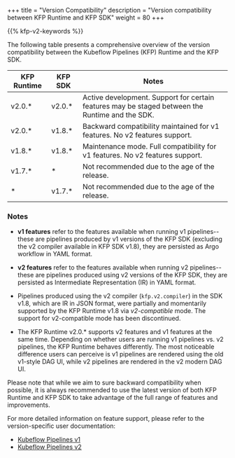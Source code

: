 +++
title = "Version Compatibility"
description = "Version compatibility between KFP Runtime and KFP SDK"
weight = 80
+++

{{% kfp-v2-keywords %}}

The following table presents a comprehensive overview of the version compatibility between the Kubeflow Pipelines (KFP) Runtime and the KFP SDK.

| KFP Runtime | KFP SDK | Notes |
|---|---|---|
| v2.0.* | v2.0.* | Active development. Support for certain features may be staged between the Runtime and the SDK. |
| v2.0.* | v1.8.* | Backward compatibility maintained for v1 features. No v2 features support. |
| v1.8.* | v1.8.* | Maintenance mode. Full compatibility for v1 features. No v2 features support. |
| v1.7.* | * | Not recommended due to the age of the release. |
| * | v1.7.* | Not recommended due to the age of the release. |

### Notes

* **v1 features** refer to the features available when running v1 pipelines--these are pipelines produced by v1 versions of the KFP SDK (excluding the v2 compiler available in KFP SDK v1.8), they are persisted as Argo workflow in YAML format.

* **v2 features** refer to the features available when running v2 pipelines--these are pipelines produced using v2 versions of the KFP SDK, they are persisted as Intermediate Representation (IR) in YAML format.

* Pipelines produced using the v2 compiler (`kfp.v2.compiler`) in the SDK v1.8, which are IR in JSON format, were partially and momentarily supported by the KFP Runtime v1.8 via *v2-compatible* mode. The support for v2-compatible mode has been discontinued.

* The KFP Runtime v2.0.* supports v2 features and v1 features at the same time. Depending on whether users are running v1 pipelines vs. v2 pipelines, the KFP Runtime behaves differently. The most noticeable difference users can perceive is v1 pipelines are rendered using the old v1-style DAG UI, while v2 pipelines are rendered in the v2 modern DAG UI.

Please note that while we aim to sure backward compatibility when possible, it is always recommended to use the latest version of both KFP Runtime and KFP SDK to take advantage of the full range of features and improvements.

For more detailed information on feature support, please refer to the version-specific user documentation:

* [Kubeflow Pipelines v1][kfp-v1-doc]
* [Kubeflow Pipelines v2][kfp-v2-doc]

[kfp-v1-doc]: /docs/components/pipelines/v1
[kfp-v2-doc]: /docs/components/pipelines/v2
